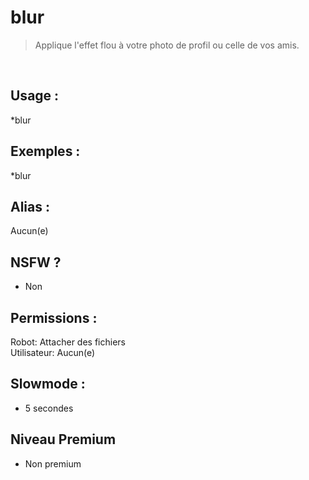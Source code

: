 # blur

> Applique l'effet flou à votre photo de profil ou celle de vos amis.

<br>

## Usage :

*blur

## Exemples :

*blur

## Alias :

Aucun(e)

## NSFW ?

- Non

## Permissions :

Robot: Attacher des fichiers
<br>
Utilisateur: Aucun(e)

## Slowmode :

- 5 secondes

## Niveau Premium

- Non premium